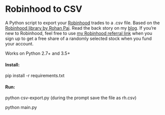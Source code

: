 # Robinhood to CSV

A Python script to export your [Robinhood](https://www.robinhood.com) trades to a .csv file.  Based on the [Robinhood library by Rohan Pai](https://github.com/Jamonek/Robinhood).  Read the back story on my [blog](http://www.onlineaspect.com/2015/12/17/export-robinhood-investments-to-csv).  If you’re new to Robinhood, feel free to use [my Robinhood referral link](http://share.robinhood.com/joshf12) when you sign up to get a free share of a randomly selected stock when you fund your account.

Works on Python 2.7+ and 3.5+

#### Install:
pip install -r requirements.txt

#### Run:
python csv-export.py
 (during the prompt save the file as rh.csv)

python main.py